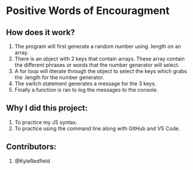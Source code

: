 # Positive Words of Encouragment

## How does it work?

1. The program will first generate a random number using .length on an array.
2. There is an object with 2 keys that contain arrays. These array contain the different phrases or words that the number generator will select.
3. A for loop will itterate through the object to select the keys which grabs the .length for the number generator.
4. The switch statement generates a message for the 3 keys.
5. Finally a function is ran to log the messages to the console.

## Why I did this project:

1. To practice my JS syntax.
2. To practice using the command line along with GitHub and VS Code.

## Contributors:

1. @KyleRedfield